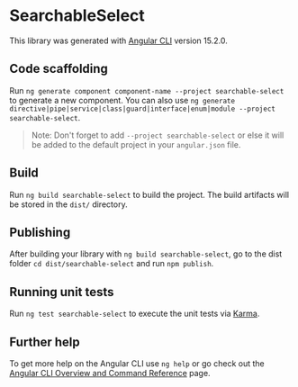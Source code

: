 # SearchableSelect

This library was generated with [Angular CLI](https://github.com/angular/angular-cli) version 15.2.0.

## Code scaffolding

Run `ng generate component component-name --project searchable-select` to generate a new component. You can also use `ng generate directive|pipe|service|class|guard|interface|enum|module --project searchable-select`.
> Note: Don't forget to add `--project searchable-select` or else it will be added to the default project in your `angular.json` file. 

## Build

Run `ng build searchable-select` to build the project. The build artifacts will be stored in the `dist/` directory.

## Publishing

After building your library with `ng build searchable-select`, go to the dist folder `cd dist/searchable-select` and run `npm publish`.

## Running unit tests

Run `ng test searchable-select` to execute the unit tests via [Karma](https://karma-runner.github.io).

## Further help

To get more help on the Angular CLI use `ng help` or go check out the [Angular CLI Overview and Command Reference](https://angular.io/cli) page.
